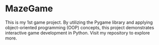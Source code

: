 # MazeGame
This is my 1st game project. By utilizing the Pygame library and applying object-oriented programming (OOP) concepts, this project demonstrates interactive game development in Python.  Visit my repository to explore more.
